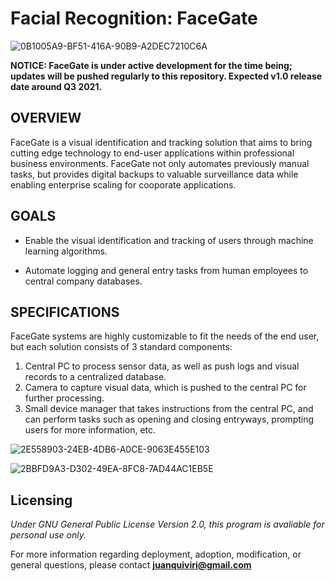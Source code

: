 # Facial Recognition: FaceGate

![0B1005A9-BF51-416A-90B9-A2DEC7210C6A](https://user-images.githubusercontent.com/30840579/114568113-7a11fc00-9c39-11eb-9987-6e6cc99de063.jpeg)

**NOTICE: FaceGate is under active development for the time being; updates will be pushed regularly to this repository. Expected v1.0 release date around Q3 2021.**

## OVERVIEW

FaceGate is a visual identification and tracking solution that aims to bring cutting edge technology to end-user applications within professional business environments. FaceGate not only automates previously manual tasks, but provides digital backups to valuable surveillance data while enabling enterprise scaling for cooporate applications. 

## GOALS

* Enable the visual identification and tracking of users through machine learning algorithms.

* Automate logging and general entry tasks from human employees to central company databases.

## SPECIFICATIONS

FaceGate systems are highly customizable to fit the needs of the end user, but each solution consists of 3 standard components:

1. Central PC to process sensor data, as well as push logs and visual records to a centralized database.
2. Camera to capture visual data, which is pushed to the central PC for further processing.
3. Small device manager that takes instructions from the central PC, and can perform tasks such as opening and closing entryways, prompting users for more information, etc.


![2E558903-24EB-4DB6-A0CE-9063E455E103](https://user-images.githubusercontent.com/30840579/115419854-46e2e600-a1c0-11eb-9e38-f9799818d8d8.jpeg)

![2BBFD9A3-D302-49EA-8FC8-7AD44AC1EB5E](https://user-images.githubusercontent.com/30840579/115424349-40ef0400-a1c4-11eb-9138-992e19ed0c06.jpeg)


## Licensing

*Under GNU General Public License Version 2.0, this program is avaliable for personal use only.*

For more information regarding deployment, adoption, modification, or general questions, please contact **juanquiviri@gmail.com**
